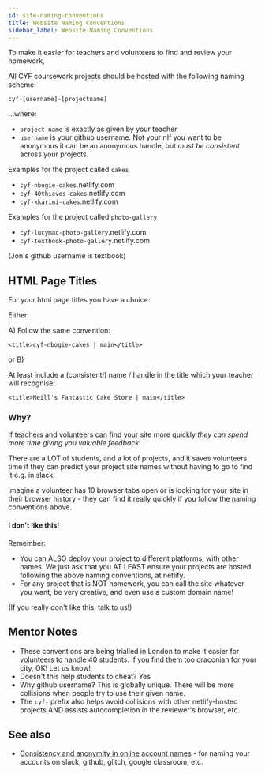 ```yaml
---
id: site-naming-conventions
title: Website Naming Conventions
sidebar_label: Website Naming Conventions
---
```


To make it easier for teachers and volunteers to find and review your homework,

All CYF coursework projects should be hosted with the following naming scheme:

`cyf-[username]-[projectname]`

...where:

- `project name` is exactly as given by your teacher
- `username` is your github username. Not your nIf you want to be anonymous it can be an anonymous handle, but _must be consistent_ across your projects.

Examples for the project called `cakes`

- `cyf-nbogie-cakes`.netlify.com
- `cyf-40thieves-cakes`.netlify.com
- `cyf-kkarimi-cakes`.netlify.com

Examples for the project called `photo-gallery`

- `cyf-lucymac-photo-gallery`.netlify.com
- `cyf-textbook-photo-gallery`.netlify.com

(Jon's github username is textbook)

## HTML Page Titles

For your html page titles you have a choice:

Either:

A) Follow the same convention:

`<title>cyf-nbogie-cakes | main</title>`

or B)

At least include a (consistent!) name / handle in the title which your teacher will recognise:

`<title>Neill's Fantastic Cake Store | main</title>`

### Why?

If teachers and volunteers can find your site more quickly _they can spend more time giving you valuable feedback_!

There are a LOT of students, and a lot of projects, and it saves volunteers time if they can predict your project site names without having to go to find it e.g. in slack.

Imagine a volunteer has 10 browser tabs open or is looking for your site in their browser history - they can find it really quickly if you follow the naming conventions above.

#### I don't like this!

Remember:

- You can ALSO deploy your project to different platforms, with other names. We just ask that you AT LEAST ensure your projects are hosted following the above naming conventions, at netlify.
- For any project that is NOT homework, you can call the site whatever you want, be very creative, and even use a custom domain name!

(If you really don't like this, talk to us!)

## Mentor Notes

- These conventions are being trialled in London to make it easier for volunteers to handle 40 students. If you find them too draconian for your city, OK! Let us know!
- Doesn't this help students to cheat? Yes
- Why github username? This is globally unique. There will be more collisions when people try to use their given name.
- The `cyf-` prefix also helps avoid collisions with other netlify-hosted projects AND assists autocompletion in the reviewer's browser, etc.

## See also

- [Consistency and anonymity in online account names](https://github.com/CodeYourFuture/syllabus/wiki/Consistency-and-anonymity-in-online-account-names) - for naming your accounts on slack, github, glitch, google classroom, etc.
